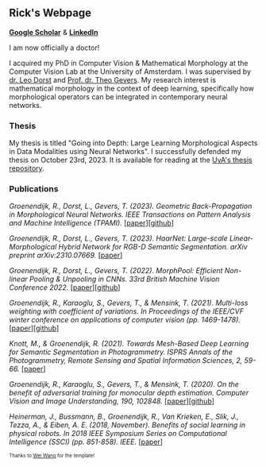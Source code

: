 ## Rick's Webpage
[**Google Scholar**](https://scholar.google.com/citations?user=4r_FUEwAAAAJ&hl=en) &
[**LinkedIn**](https://nl.linkedin.com/in/rick-groenendijk-1343a7143)

I am now officially a doctor!

I acquired my PhD in Computer Vision & Mathematical Morphology at the Computer Vision Lab at the University of Amsterdam. 
I was supervised by [dr. Leo Dorst](https://staff.fnwi.uva.nl/l.dorst/) and [Prof. dr. Theo Gevers](https://staff.fnwi.uva.nl/th.gevers/). 
My research interest is mathematical morphology in the context of deep learning, specifically how morphological operators can be integrated in contemporary neural networks.

### Thesis
My thesis is titled "Going into Depth: Large Learning Morphological Aspects in Data Modalities using Neural Networks".
I successfully defended my thesis on October 23rd, 2023.
It is available for reading at the [UvA's thesis repository](https://dare.uva.nl/search?identifier=c18fa908-6c85-40c3-b4ab-a11d556e3c7f).

### Publications

_Groenendijk, R., Dorst, L., Gevers, T. (2023). Geometric Back-Propagation in Morphological Neural Networks. IEEE Transactions on Pattern Analysis and Machine Intelligence (TPAMI)._ [[paper](https://ieeexplore.ieee.org/abstract/document/10168275)][[github](https://github.com/rickgroen/probe-learning)]

_Groenendijk, R., Dorst, L., Gevers, T. (2023). HaarNet: Large-scale Linear-Morphological Hybrid Network for RGB-D Semantic Segmentation. arXiv preprint arXiv:2310.07669._ [[paper](https://arxiv.org/pdf/2310.07669.pdf)]

_Groenendijk, R., Dorst, L., Gevers, T. (2022). MorphPool: Efficient Non-linear Pooling & Unpooling in CNNs. 33rd British Machine Vision Conference 2022._ [[paper](https://bmvc2022.mpi-inf.mpg.de/56/)][[github](https://github.com/rickgroen/morphpool)]

_Groenendijk, R., Karaoglu, S., Gevers, T., & Mensink, T. (2021). Multi-loss weighting with coefficient of variations. In Proceedings of the IEEE/CVF winter conference on applications of computer vision (pp. 1469-1478)._ [[paper](https://openaccess.thecvf.com/content/WACV2021/papers/Groenendijk_Multi-Loss_Weighting_With_Coefficient_of_Variations_WACV_2021_paper.pdf)][[github](https://github.com/rickgroen/cov-weighting)]

_Knott, M., & Groenendijk, R. (2021). Towards Mesh-Based Deep Learning for Semantic Segmentation in Photogrammetry. ISPRS Annals of the Photogrammetry, Remote Sensing and Spatial Information Sciences, 2, 59-66._ [[paper](https://pdfs.semanticscholar.org/0127/0bda52c607b5bac364b9ce6aa923d2b16b4e.pdf)]

_Groenendijk, R., Karaoglu, S., Gevers, T., & Mensink, T. (2020). On the benefit of adversarial training for monocular depth estimation. Computer Vision and Image Understanding, 190, 102848._ [[paper](https://www.sciencedirect.com/science/article/pii/S1077314219301456)][[github](https://github.com/rickgroen/depthgan)]

_Heinerman, J., Bussmann, B., Groenendijk, R., Van Krieken, E., Slik, J., Tezza, A., & Eiben, A. E. (2018, November). Benefits of social learning in physical robots. In 2018 IEEE Symposium Series on Computational Intelligence (SSCI) (pp. 851-858). IEEE._ [[paper](https://drive.google.com/file/d/1nv1zE4aDd9iXgK70MDQgc8hn2MMI_8TQ/view)]



<sup><sup>Thanks to [Wei Wang](https://we-wan.github.io/) for the template!</sup></sup>
